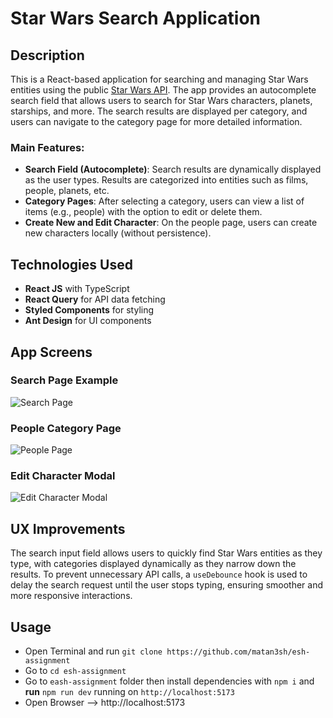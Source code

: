 # Star Wars Search Application

## Description

This is a React-based application for searching and managing Star Wars entities using the public [Star Wars API](https://swapi.dev). The app provides an autocomplete search field that allows users to search for Star Wars characters, planets, starships, and more. The search results are displayed per category, and users can navigate to the category page for more detailed information.

### Main Features:

- **Search Field (Autocomplete)**: Search results are dynamically displayed as the user types. Results are categorized into entities such as films, people, planets, etc.
- **Category Pages**: After selecting a category, users can view a list of items (e.g., people) with the option to edit or delete them.
- **Create New and Edit Character**: On the people page, users can create new characters locally (without persistence).

## Technologies Used

- **React JS** with TypeScript
- **React Query** for API data fetching
- **Styled Components** for styling
- **Ant Design** for UI components

## App Screens

### Search Page Example

![Search Page](https://i.ibb.co/smtcq0d/Whats-App-Image-2024-11-21-at-11-43-43.jpg)

### People Category Page

![People Page](https://i.ibb.co/x235Sf9/Whats-App-Image-2024-11-21-at-11-45-07.jpg)

### Edit Character Modal

![Edit Character Modal](https://i.ibb.co/KyKCqqY/Whats-App-Image-2024-11-21-at-11-45-27.jpg)

## UX Improvements

The search input field allows users to quickly find Star Wars entities as they type, with categories displayed dynamically as they narrow down the results. To prevent unnecessary API calls, a `useDebounce` hook is used to delay the search request until the user stops typing, ensuring smoother and more responsive interactions.

## Usage

- Open Terminal and run `git clone https://github.com/matan3sh/esh-assignment`
- Go to `cd esh-assignment`
- Go to `eash-assignment` folder then install dependencies with `npm i` and **run** `npm run dev` running on `http://localhost:5173`
- Open Browser --> http://localhost:5173
